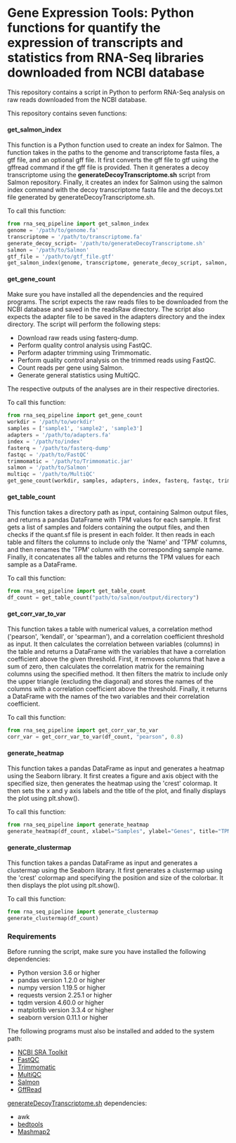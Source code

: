 # Gene Expression Tools: Python functions for quantify the expression of transcripts  and statistics from RNA-Seq libraries downloaded from NCBI database
This repository contains a script in Python to perform RNA-Seq analysis on raw reads downloaded from the NCBI database.

This repository contains seven functions:

#### get_salmon_index

This function is a Python function used to create an index for Salmon. The function takes in the paths to the genome and transcriptome fasta files, a gtf file, and an optional gff file. It first converts the gff file to gtf using the gffread command if the gff file is provided. Then it generates a decoy transcriptome using the **generateDecoyTranscriptome.sh** script from Salmon repository. Finally, it creates an index for Salmon using the salmon index command with the decoy transcriptome fasta file and the decoys.txt file generated by generateDecoyTranscriptome.sh.

To call this function:

```python
from rna_seq_pipeline import get_salmon_index
genome = '/path/to/genome.fa'
transcriptome = '/path/to/transcriptome.fa'
generate_decoy_script= '/path/to/generateDecoyTranscriptome.sh'
salmon = '/path/to/Salmon'
gtf_file = '/path/to/gtf_file.gtf'
get_salmon_index(genome, transcriptome, generate_decoy_script, salmon, gtf_file)
```

#### get_gene_count
Make sure you have installed all the dependencies and the required programs. The script expects the raw reads files to be downloaded from the NCBI database and saved in the readsRaw directory. The script also expects the adapter file to be saved in the adapters directory and the index directory.
The script will perform the following steps:

- Download raw reads using fasterq-dump.
- Perform quality control analysis using FastQC.
- Perform adapter trimming using Trimmomatic.
- Perform quality control analysis on the trimmed reads using FastQC.
- Count reads per gene using Salmon.
- Generate general statistics using MultiQC.

The respective outputs of the analyses are in their respective directories.

To call this function:
```python
from rna_seq_pipeline import get_gene_count
workdir = '/path/to/workdir'
samples = ['sample1', 'sample2', 'sample3']
adapters = '/path/to/adapters.fa'
index = '/path/to/index'
fasterq = '/path/to/fasterq-dump'
fastqc = '/path/to/FastQC'
trimmomatic = '/path/to/Trimmomatic.jar'
salmon = '/path/to/Salmon'
multiqc = '/path/to/MultiQC'
get_gene_count(workdir, samples, adapters, index, fasterq, fastqc, trimmomatic, salmon, multiqc)
```

#### get_table_count

This function takes a directory path as input, containing Salmon output files, and returns a pandas DataFrame with TPM values for each sample. It first gets a list of samples and folders containing the output files, and then checks if the quant.sf file is present in each folder. It then reads in each table and filters the columns to include only the 'Name' and 'TPM' columns, and then renames the 'TPM' column with the corresponding sample name. Finally, it concatenates all the tables and returns the TPM values for each sample as a DataFrame.

To call this function:
```python
from rna_seq_pipeline import get_table_count
df_count = get_table_count("path/to/salmon/output/directory")
```

#### get_corr_var_to_var

This function takes a table with numerical values, a correlation method ('pearson', 'kendall', or 'spearman'), and a correlation coefficient threshold as input. It then calculates the correlation between variables (columns) in the table and returns a DataFrame with the variables that have a correlation coefficient above the given threshold. First, it removes columns that have a sum of zero, then calculates the correlation matrix for the remaining columns using the specified method. It then filters the matrix to include only the upper triangle (excluding the diagonal) and stores the names of the columns with a correlation coefficient above the threshold. Finally, it returns a DataFrame with the names of the two variables and their correlation coefficient.

To call this function:
```python
from rna_seq_pipeline import get_corr_var_to_var
corr_var = get_corr_var_to_var(df_count, "pearson", 0.8)
```

#### generate_heatmap

This function takes a pandas DataFrame as input and generates a heatmap using the Seaborn library. It first creates a figure and axis object with the specified size, then generates the heatmap using the 'crest' colormap. It then sets the x and y axis labels and the title of the plot, and finally displays the plot using plt.show().

To call this function:
```python
from rna_seq_pipeline import generate_heatmap
generate_heatmap(df_count, xlabel="Samples", ylabel="Genes", title="TPM Heatmap")
```

#### generate_clustermap

This function takes a pandas DataFrame as input and generates a clustermap using the Seaborn library. It first generates a clustermap using the 'crest' colormap and specifying the position and size of the colorbar. It then displays the plot using plt.show().

To call this function:
```python
from rna_seq_pipeline import generate_clustermap
generate_clustermap(df_count)
```

### Requirements
Before running the script, make sure you have installed the following dependencies:

- Python version 3.6 or higher
- pandas version 1.2.0 or higher
- numpy version 1.19.5 or higher
- requests version 2.25.1 or higher
- tqdm version 4.60.0 or higher
- matplotlib version 3.3.4 or higher
- seaborn version 0.11.1 or higher

The following programs must also be installed and added to the system path:

- [NCBI SRA Toolkit](https://github.com/ncbi/sra-tools/wiki)
- [FastQC](https://www.bioinformatics.babraham.ac.uk/projects/fastqc/)
- [Trimmomatic](https://github.com/usadellab/Trimmomatic)
- [MultiQC](https://multiqc.info/)
- [Salmon](https://combine-lab.github.io/salmon/)
- [GffRead](https://github.com/gpertea/gffread)

[generateDecoyTranscriptome.sh](https://github.com/COMBINE-lab/SalmonTools) dependencies:
- awk
- [bedtools](https://github.com/arq5x/bedtools2)
- [Mashmap2](https://github.com/marbl/MashMap)

